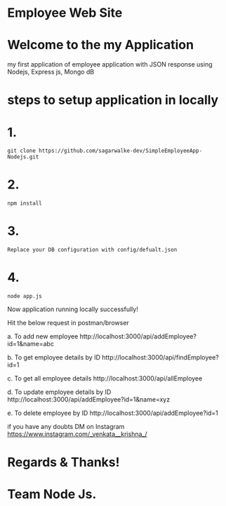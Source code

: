# Employee Web Site

# Welcome to the my Application
my first application of  employee application with JSON response using Nodejs, Express js, Mongo dB

# steps to setup application in locally

# 1.
    git clone https://github.com/sagarwalke-dev/SimpleEmployeeApp-Nodejs.git
    
# 2. 
    npm install

# 3.
    Replace your DB configuration with config/defualt.json

# 4.
    node app.js
    
    
 Now application running locally successfully!
 
 
 Hit the below request in postman/browser
 
 a. To add new employee
          http://localhost:3000/api/addEmployee?id=1&name=abc
      
 b. To get employee details by ID
          http://localhost:3000/api/findEmployee?id=1
      
c. To get all employee details 
          http://localhost:3000/api/allEmployee
      
d. To update employee details by ID
          http://localhost:3000/api/addEmployee?id=1&name=xyz
      
e. To delete employee by ID
         http://localhost:3000/api/addEmployee?id=1
    
    
    
    
    
    
    
if you have any doubts  DM on Instagram  https://www.instagram.com/_venkata__krishna_/


# Regards &  Thanks!

# Team Node Js.
